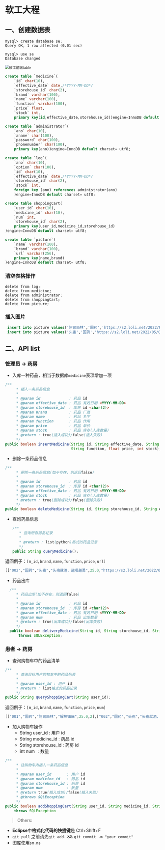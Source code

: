 # 软工大程


## 一、创建数据表

```mysql
mysql> create database se;
Query OK, 1 row affected (0.01 sec)

mysql> use se
Database changed
```

<img src="https://s2.loli.net/2022/05/07/FgGBVzX5leHLbfP.png" alt="软工前端table" style="zoom:80%;" />



```sql
create table `medicine`( 
    `id` char(10), 
    `effective_date` date,/*YYYY-MM-DD*/
    `storehouse_id` char(2),
    `brand` varchar(100),
    `name` varchar(100), 
    `function` varchar(100),
    `price` float,
    `stock` int,
    primary key(id,effective_date,storehouse_id))engine=InnoDB default charset= utf8;
```



```sql
create table `administrator`( 
    `ano` char(10),
    `aname` char(100),
    `password` char(100), 
    `phonenumber` char(100),
    primary key(ano))engine=InnoDB default charset= utf8;
```



```sql
create table `log`( 
    `ano` char(10),
    `option` char(100),
    `id` char(10), 
    `effective_date` date,/*YYYY-MM-DD*/
    `storehouse_id` char(2),
    `stock` int,
    foreign key (ano) references administrator(ano)
    )engine=InnoDB default charset= utf8;
```



```sql
create table shoppingCart(
	`user_id` char(10),
	`medicine_id` char(10),
	`num` int,
    `storehouse_id` char(2),
	primary key(user_id,medicine_id,storehouse_id)
)engine=InnoDB default charset= utf8;
```



```sql
create table `picture`(
    `name` varchar(100),
    `brand` varchar(100),
    `url` varchar(256),
    primary key(name,brand)
)engine=InnoDB default charset= utf8;
```



### 清空表格操作

```mysql
delete from log;
delete from medicine;
delete from administrator;
delete from shoppingCart;
delete from picture;
```



### 插入图片

```sql
 insert into picture values('阿司匹林','国药','https://s2.loli.net/2022/05/06/q7ulP6FDjtVOMQE.png');
 insert into picture values('头孢','国药','https://s2.loli.net/2022/05/06/Fp3MwJu1U8tbi96.png');
```



## 二、API list

### 管理员 -> 药房

* 入库一种药品，相当于数据库`medicine`表项增加一项

```java
/**
	 * 插入一条药品信息
	 * 
	 * @param id             : 药品 id
	 * @param effective_date : 药品 有效日期 <YYYY-MM-DD>
	 * @param storehouse_id  : 库房 id <char(2)>
	 * @param brand          : 药品 厂商
	 * @param name           : 药品 名字
	 * @param function       : 药品 作用
	 * @param price          : 药品 单价
	 * @param stock          : 药品 库存(入库数量)
	 * @return : true(插入成功)/false(插入失败)
	 */
public boolean insertMedicine(String id, String effective_date, String storehouse_id, String brand, String name,
                              String function, float price, int stock);
```

* 删除一条药品信息

```java
/**
	 * 删除一条药品信息(如不存在，则返回false)
	 * 
	 * @param id             : 药品 id
	 * @param storehouse_id  : 库房 id <char(2)>
	 * @param effective_date : 药品 有效日期 <YYYY-MM-DD>
	 * @param stock          : 药品 库存(入库数量)
	 * @return : true(删除成功)/false(删除失败)
	 */
public boolean deleteMedicine(String id, String storehouse_id, String effective_date) throws SQLException;
```

* 查询药品信息

  ```java
  /**
  	 * 查询所有药品记录
  	 * 
  	 * @return : list(python)格式的药品记录
  	 */
  public String queryMedicine();
  ```

返回例子：`[m_id,brand,name,function,price,url]`

  ```python
  [["002","国药","头孢","头孢就酒，越喝越勇",25.0,"https://s2.loli.net/2022/05/06/Fp3MwJu1U8tbi96.png"],["001","国药","阿司匹林","解热镇痛",25.0,"https://s2.loli.net/2022/05/06/q7ulP6FDjtVOMQE.png"]]
  ```

  

* 药品出库

```java
  /**
  	 * 药品出库(如不存在，则返回false)
  	 * 
  	 * @param id             : 药品 id
  	 * @param storehouse_id  : 库房 id <char(2)>
  	 * @param effective_date : 药品 有效日期 <YYYY-MM-DD>
  	 * @param num            : 药品 出库数量
  	 * @return : true(出库成功)/false(出库失败)
  	 */
  public boolean deliveryMedicine(String id, String storehouse_id, String effective_date, int num)
      throws SQLException;
```

  



### 患者 -> 药房

* 查询购物车中的药品清单

```java
/**
	 * 查询目标用户购物车中的药品列表
	 * 
	 * @param user_id : 用户 id
	 * @return : list格式的药品记录
	 */
public String queryShoppingCart(String user_id);
```

返回例子：`[m_id,brand,name,function,price,num]`

  ```python
  [["001","国药","阿司匹林","解热镇痛",25.0,2],["002","国药","头孢","头孢就酒，越喝越勇",24.0,3]]
  ```

* 加入购物车操作
  * String user_id : 用户 id
  * String medicine_id : 药品 id
  * String storehouse_id : 药房 id
  * int num ：数量

```java
/**
	 * 往购物车内插入一条药品信息
	 * 
	 * @param user_id       : 用户 id
	 * @param medicine_id   : 药品 id
	 * @param storehouse_id : 药房 id
	 * @param num           : 数量
	 * @return true(插入成功)/false(插入失败)
	 * @throws SQLException
	 */
public boolean addShoppingCart(String user_id, String medicine_id, String storehouse_id, int num)
    throws SQLException 
```




> Others:

* **Eclipse**中**格式化代码的快捷键**是 Ctrl+Shift+F
* `git pull` 之前请先`git add.` && `git commit -m "your commit"`
* 图库使用`sm.ms`
